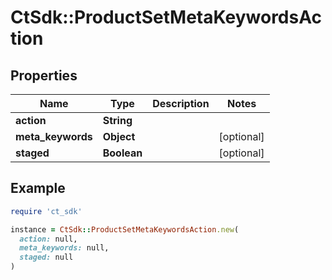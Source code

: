 # CtSdk::ProductSetMetaKeywordsAction

## Properties

| Name | Type | Description | Notes |
| ---- | ---- | ----------- | ----- |
| **action** | **String** |  |  |
| **meta_keywords** | **Object** |  | [optional] |
| **staged** | **Boolean** |  | [optional] |

## Example

```ruby
require 'ct_sdk'

instance = CtSdk::ProductSetMetaKeywordsAction.new(
  action: null,
  meta_keywords: null,
  staged: null
)
```

